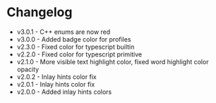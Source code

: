 # Changelog

- v3.0.1 - C++ enums are now red
- v3.0.0 - Added badge color for profiles
- v2.3.0 - Fixed color for typescript builtin
- v2.2.0 - Fixed color for typescript primitive
- v2.1.0 - More visible text highlight color, fixed word highlight color opacity
- v2.0.2 - Inlay hints color fix
- v2.0.1 - Inlay hints color fix
- v2.0.0 - Added inlay hints colors
